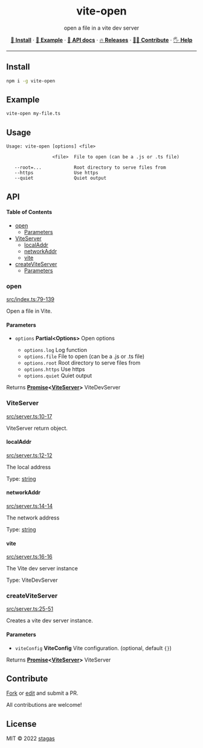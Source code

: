 <h1 align="center">vite-open</h1>

<p align="center">
open a file in a vite dev server
</p>

<p align="center">
   <a href="#install">        🔧 <strong>Install</strong></a>
 · <a href="#example">        🧩 <strong>Example</strong></a>
 · <a href="#api">            📜 <strong>API docs</strong></a>
 · <a href="https://github.com/stagas/vite-open/releases"> 🔥 <strong>Releases</strong></a>
 · <a href="#contribute">     💪🏼 <strong>Contribute</strong></a>
 · <a href="https://github.com/stagas/vite-open/issues">   🖐️ <strong>Help</strong></a>
</p>

***

## Install

```sh
npm i -g vite-open
```

## Example

```sh
vite-open my-file.ts
```

## Usage

    Usage: vite-open [options] <file>

                     <file>  File to open (can be a .js or .ts file)

       --root=...            Root directory to serve files from
       --https               Use https
       --quiet               Quiet output

## API

<!-- Generated by documentation.js. Update this documentation by updating the source code. -->

#### Table of Contents

*   [open](#open)
    *   [Parameters](#parameters)
*   [ViteServer](#viteserver)
    *   [localAddr](#localaddr)
    *   [networkAddr](#networkaddr)
    *   [vite](#vite)
*   [createViteServer](#createviteserver)
    *   [Parameters](#parameters-1)

### open

[src/index.ts:79-139](https://github.com/stagas/vite-open/blob/71cc1320d380a16394a76b70e4c5edf1dbc63652/src/index.ts#L79-L139 "Source code on GitHub")

Open a file in Vite.

#### Parameters

*   `options` **Partial\<Options>** Open options

    *   `options.log`  Log function
    *   `options.file`  File to open (can be a .js or .ts file)
    *   `options.root`  Root directory to serve files from
    *   `options.https`  Use https
    *   `options.quiet`  Quiet output

Returns **[Promise](https://developer.mozilla.org/docs/Web/JavaScript/Reference/Global_Objects/Promise)<[ViteServer](#viteserver)>** ViteDevServer

### ViteServer

[src/server.ts:10-17](https://github.com/stagas/vite-open/blob/71cc1320d380a16394a76b70e4c5edf1dbc63652/src/server.ts#L10-L17 "Source code on GitHub")

ViteServer return object.

#### localAddr

[src/server.ts:12-12](https://github.com/stagas/vite-open/blob/71cc1320d380a16394a76b70e4c5edf1dbc63652/src/server.ts#L12-L12 "Source code on GitHub")

The local address

Type: [string](https://developer.mozilla.org/docs/Web/JavaScript/Reference/Global_Objects/String)

#### networkAddr

[src/server.ts:14-14](https://github.com/stagas/vite-open/blob/71cc1320d380a16394a76b70e4c5edf1dbc63652/src/server.ts#L14-L14 "Source code on GitHub")

The network address

Type: [string](https://developer.mozilla.org/docs/Web/JavaScript/Reference/Global_Objects/String)

#### vite

[src/server.ts:16-16](https://github.com/stagas/vite-open/blob/71cc1320d380a16394a76b70e4c5edf1dbc63652/src/server.ts#L16-L16 "Source code on GitHub")

The Vite dev server instance

Type: ViteDevServer

### createViteServer

[src/server.ts:25-51](https://github.com/stagas/vite-open/blob/71cc1320d380a16394a76b70e4c5edf1dbc63652/src/server.ts#L25-L51 "Source code on GitHub")

Creates a vite dev server instance.

#### Parameters

*   `viteConfig` **ViteConfig** Vite configuration.&#x20;(optional, default `{}`)

Returns **[Promise](https://developer.mozilla.org/docs/Web/JavaScript/Reference/Global_Objects/Promise)<[ViteServer](#viteserver)>** ViteServer

## Contribute

[Fork](https://github.com/stagas/vite-open/fork) or
[edit](https://github.dev/stagas/vite-open) and submit a PR.

All contributions are welcome!

## License

MIT © 2022
[stagas](https://github.com/stagas)
